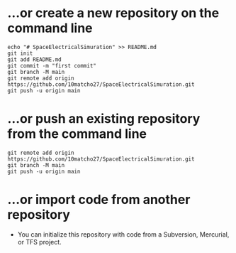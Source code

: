 # …or create a new repository on the command line

```
echo "# SpaceElectricalSimuration" >> README.md
git init
git add README.md
git commit -m "first commit"
git branch -M main
git remote add origin https://github.com/10matcho27/SpaceElectricalSimuration.git
git push -u origin main
```

# …or push an existing repository from the command line

```
git remote add origin https://github.com/10matcho27/SpaceElectricalSimuration.git
git branch -M main
git push -u origin main
```

# …or import code from another repository

 - You can initialize this repository with code from a Subversion, Mercurial, or TFS project.
